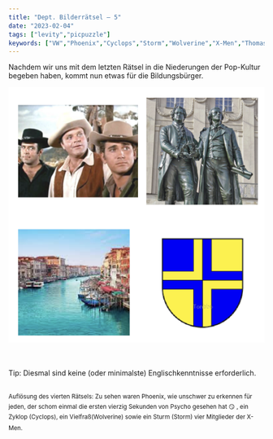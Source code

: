 ```yaml
---
title: "Dept. Bilderrätsel – 5"
date: "2023-02-04"
tags: ["levity","picpuzzle"]
keywords: ["VW","Phoenix","Cyclops","Storm","Wolverine","X-Men","Thomas Mann","Weimar","Venedig","Davos","Bonanza","Little Joe"]
---
```

Nachdem wir uns mit dem letzten Rätsel in die Niederungen der Pop-Kultur begeben haben, kommt nun etwas für die Bildungsbürger.

<img  src="/assets/img/picpuzzle5.webp" alt="Bilderrätsel5">

<br/>
<br/>
<br/>

Tip: Diesmal sind keine (oder minimalste) Englischkenntnisse erforderlich. 
<br/>
<br/>

<sup>Auflösung des vierten Rätsels: Zu sehen waren Phoenix, wie unschwer zu erkennen für jeden, der schom einmal die ersten vierzig Sekunden von Psycho gesehen hat 😏 , ein Zyklop (Cyclops), ein Vielfraß(Wolverine) sowie ein Sturm (Storm) vier Mitglieder der X-Men.<sup>